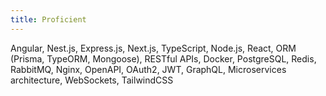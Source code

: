 ```yaml
---
title: Proficient
---
```


Angular, Nest.js, Express.js, Next.js, TypeScript, Node.js, React, ORM (Prisma, TypeORM, Mongoose), RESTful APIs, Docker, PostgreSQL, Redis, RabbitMQ, Nginx, OpenAPI, OAuth2, JWT, GraphQL, Microservices architecture, WebSockets, TailwindCSS